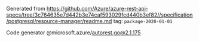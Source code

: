 Generated from https://github.com/Azure/azure-rest-api-specs/tree/3c764635e7d442b3e74caf593029fcd440b3ef82//specification/postgresql/resource-manager/readme.md tag: `package-2020-01-01`

Code generator @microsoft.azure/autorest.go@2.1.175


